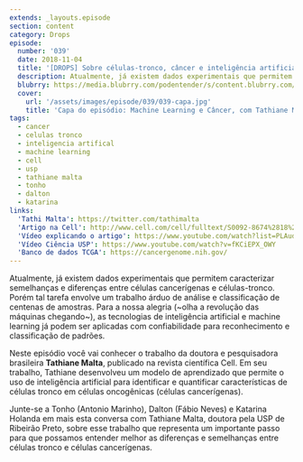 ```yaml
---
extends: _layouts.episode
section: content
category: Drops
episode:
  number: '039'
  date: 2018-11-04
  title: '[DROPS] Sobre células-tronco, câncer e inteligência artificial'
  description: Atualmente, já existem dados experimentais que permitem caracterizar semelhanças e diferenças entre células cancerígenas e células-tronco. Porém tal tarefa envolve um trabalho árduo de análise e classificação de centenas de amostras. Tathiane desenvolveu um modelo de aprendizado que permite o uso de inteligência artificial para identificar e quantificar características de células tronco em células cancerígenas.
  blubrry: https://media.blubrry.com/podentender/s/content.blubrry.com/podentender/PODEntender_39.mp3
  cover:
    url: '/assets/images/episode/039/039-capa.jpg'
    title: 'Capa do episódio: Machine Learning e Câncer, com Tathiane Malta'
tags:
  - cancer
  - celulas tronco
  - inteligencia artifical
  - machine learning
  - cell
  - usp
  - tathiane malta
  - tonho
  - dalton
  - katarina
links:
  'Tathi Malta': https://twitter.com/tathimalta
  'Artigo na Cell': http://www.cell.com/cell/fulltext/S0092-8674%2818%2930358-1#.WsZ88J8Lqmg.facebook
  'Vídeo explicando o artigo': https://www.youtube.com/watch?list=PLAudUnJeNg4uICtW3BhvWjpzJFUkirASz&params=OAFIAVgG&v=5ZsK4K4XAw0
  'Vídeo Ciência USP': https://www.youtube.com/watch?v=fKCiEPX_OWY
  'Banco de dados TCGA': https://cancergenome.nih.gov/
---
```

Atualmente, já existem dados experimentais que permitem caracterizar semelhanças e diferenças
entre células cancerígenas e células-tronco. Porém tal tarefa envolve um trabalho árduo de análise
e classificação de centenas de amostras. Para a nossa alegria (~olha a revolução das máquinas chegando~),
as tecnologias de inteligência artificial e machine learning já podem ser aplicadas com confiabilidade
para reconhecimento e classificação de padrões.

Neste episódio você vai conhecer o trabalho da doutora e pesquisadora brasileira **Tathiane Malta**,
publicado na revista científica Cell. Em seu trabalho, Tathiane desenvolveu um modelo de aprendizado
que permite o uso de inteligência artificial para identificar e quantificar características de células
tronco em células oncogênicas (células cancerígenas).

Junte-se a Tonho (Antonio Marinho), Dalton (Fábio Neves) e Katarina Holanda em mais esta conversa
com Tathiane Malta, doutora pela USP de Ribeirão Preto, sobre esse trabalho que representa um
importante passo para que possamos entender melhor as diferenças e semelhanças entre células
tronco e células cancerígenas.

